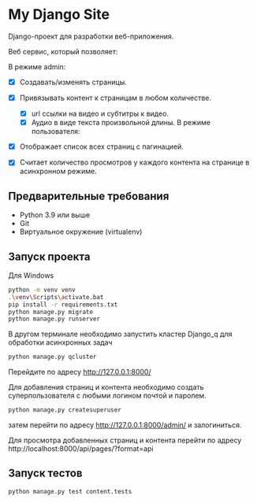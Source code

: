 # My Django Site

Django-проект для разработки веб-приложения.

Веб сервис, который позволяет:

В режиме admin:
- [x] Создавать/изменять страницы.
- [x] Привязывать контент к страницам в любом количестве.
   - [x] url ссылки на видео и субтитры к видео.
   - [x] Аудио в виде текста произвольной длины.
В режиме пользователя:
- [x] Отображает список всех страниц с пагинацией.
- [x] Считает количество просмотров у каждого контента на странице в асинхронном режиме.


## Предварительные требования

- Python 3.9 или выше
- Git
- Виртуальное окружение (virtualenv)

## Запуск проекта

Для Windows
```bash
python -m venv venv
.\venv\Scripts\activate.bat
pip install -r requirements.txt
python manage.py migrate
python manage.py runserver
```
В другом терминале необходимо запустить кластер Django_q для обработки асинхронных задач
```bash
python manage.py qcluster
```

Перейдите по адресу http://127.0.0.1:8000/

Для добавления страниц и контента необходимо создать суперпользователя с любыми логином почтой и паролем.
```bash
python manage.py createsuperuser
```
затем перейти по адресу http://127.0.0.1:8000/admin/ и залогиниться.

Для просмотра добавленных страниц и контента перейти по адресу http://localhost:8000/api/pages/?format=api
## Запуск тестов
```bash
python manage.py test content.tests
```